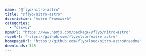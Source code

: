 ```yaml
---
name: "@flyo/nitro-astro"
title: "@flyo/nitro-astro"
description: "Astro Framework"
categories:
  - "css+ui"
npmUrl: "https://www.npmjs.com/package/@flyo/nitro-astro"
repoUrl: "https://github.com/flyocloud/nitro-astro"
homepageUrl: "https://github.com/flyocloud/nitro-astro#readme"
downloads: 348
---
```


